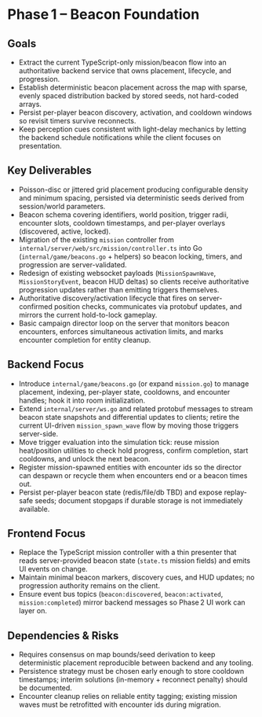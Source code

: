 # Phase 1 – Beacon Foundation

## Goals

- Extract the current TypeScript-only mission/beacon flow into an authoritative backend service that owns placement, lifecycle, and progression.
- Establish deterministic beacon placement across the map with sparse, evenly spaced distribution backed by stored seeds, not hard-coded arrays.
- Persist per-player beacon discovery, activation, and cooldown windows so revisit timers survive reconnects.
- Keep perception cues consistent with light-delay mechanics by letting the backend schedule notifications while the client focuses on presentation.

## Key Deliverables

- Poisson-disc or jittered grid placement producing configurable density and minimum spacing, persisted via deterministic seeds derived from session/world parameters.
- Beacon schema covering identifiers, world position, trigger radii, encounter slots, cooldown timestamps, and per-player overlays (discovered, active, locked).
- Migration of the existing `mission` controller from `internal/server/web/src/mission/controller.ts` into Go (`internal/game/beacons.go` + helpers) so beacon locking, timers, and progression are server-validated.
- Redesign of existing websocket payloads (`MissionSpawnWave`, `MissionStoryEvent`, beacon HUD deltas) so clients receive authoritative progression updates rather than emitting triggers themselves.
- Authoritative discovery/activation lifecycle that fires on server-confirmed position checks, communicates via protobuf updates, and mirrors the current hold-to-lock gameplay.
- Basic campaign director loop on the server that monitors beacon encounters, enforces simultaneous activation limits, and marks encounter completion for entity cleanup.

## Backend Focus

- Introduce `internal/game/beacons.go` (or expand `mission.go`) to manage placement, indexing, per-player state, cooldowns, and encounter handles; hook it into room initialization.
- Extend `internal/server/ws.go` and related protobuf messages to stream beacon state snapshots and differential updates to clients; retire the current UI-driven `mission_spawn_wave` flow by moving those triggers server-side.
- Move trigger evaluation into the simulation tick: reuse mission heat/position utilities to check hold progress, confirm completion, start cooldowns, and unlock the next beacon.
- Register mission-spawned entities with encounter ids so the director can despawn or recycle them when encounters end or a beacon times out.
- Persist per-player beacon state (redis/file/db TBD) and expose replay-safe seeds; document stopgaps if durable storage is not immediately available.

## Frontend Focus

- Replace the TypeScript mission controller with a thin presenter that reads server-provided beacon state (`state.ts` mission fields) and emits UI events on change.
- Maintain minimal beacon markers, discovery cues, and HUD updates; no progression authority remains on the client.
- Ensure event bus topics (`beacon:discovered`, `beacon:activated`, `mission:completed`) mirror backend messages so Phase 2 UI work can layer on.

## Dependencies & Risks

- Requires consensus on map bounds/seed derivation to keep deterministic placement reproducible between backend and any tooling.
- Persistence strategy must be chosen early enough to store cooldown timestamps; interim solutions (in-memory + reconnect penalty) should be documented.
- Encounter cleanup relies on reliable entity tagging; existing mission waves must be retrofitted with encounter ids during migration.
